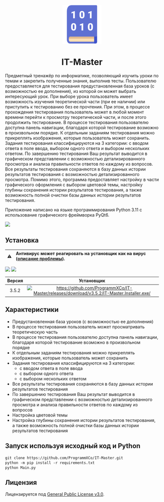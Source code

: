 <p align="center">
  <img src="./src/images/logo.png" height="128">
  <h1 align="center">IT-Master</h1>
</p>

Предметный тренажёр по информатике, позволяющий изучить уроки по темам и закрепить полученные знания, выполнив тесты. Пользователю предоставляется для тестирования предустановленная база уроков (с возможностью ее дополнения), из которой он может выбрать интересующий урок. При выборе урока пользователь имеет возможность изучения теоретической части (при ее наличии) или приступить к тестированию без ее прочтения. При этом, в процессе прохождения тестирования пользователь может в любой момент времени перейти к просмотру теоретической части, и после этого продолжить тестирование. В процессе тестирования пользователю доступна панель навигации, благодаря которой тестирование возможно в произвольном порядке. К отдельным заданиям тестирования можно прикреплять изображения, которые пользователь может сохранить. Задания тестирования классифицируются на 3 категории: с вводом ответа в поле ввода, выбором одного ответа и выбором нескольких ответом.  По завершению тестирования Ваш результат выводится в графическом представлении с возможностью детализированного просмотра и анализа правильности ответов по каждому из вопросов. Все результаты тестирования сохраняются в базу данных истории результатов тестирования с возможностью детализированного просмотра. Помимо этого, программа предоставляет настройку в части графического оформления с выбором цветовой темы, настройку глубины сохранения истории результатов тестирования, а также возможность полной очистки базы данных истории результатов тестирования.

Приложение написано на языке программирования Python 3.11 с использование графического фреймворка PyQt6.

<!--  ![ ](https://raw.githubusercontent.com/ProgrammXCo/IT-Master/screenshots/screenshot1.png?token=GHSAT0AAAAAACGWHR2BQ2ZMDQTKJLZGA4DWZHM263Q) -->

![ ](/../screenshots/screenshot1.png?raw=true)

## Установка
| :warning: | Антивирус может реагировать на установщик как на вирус ([описание проблемы](https://qna.habr.com/q/553288)). |
| :---: | :--- |

![ ](/../screenshots/screenshot_virustotal.png?raw=true) ![ ](/../screenshots/screenshot_microsoft_defender.png?raw=true)

| Версия  | Установщик |
|  :---:  |   :---:    |
|  3.5.2  | <a href="https://github.com/ProgrammXCo/IT-Master/releases/download/v3.5.2/IT-Master.Installer.exe"><img src="https://img.shields.io/badge/Скачать-brightgreen" alt=https://github.com/ProgrammXCo/IT-Master/releases/download/v3.5.2/IT-Master.Installer.exe/></a> |

## Характеристики
* Предустановленная база уроков (с возможностью ее дополнения)
* В процессе тестирования пользователь может просматривать теоретическую часть
* В процессе тестирования пользователю доступна панель навигации, благодаря которой тестирование возможно в произвольном порядке
* К отдельным заданиям тестирования можно прикреплять изображения, которые пользователь может сохранить
* Задания тестирования классифицируются на 3 категории:
  * с вводом ответа в поле ввода
  * c выбором одного ответа
  * c выбором нескольких ответом
* Все результаты тестирования сохраняются в базу данных истории результатов тестирования
* По завершению тестирования Ваш результат выводится в графическом представлении с возможностью детализированного просмотра и анализа правильности ответов по каждому из вопросов
* Настройка цветовой темы
* Настройка глубины сохранения истории результатов тестирования, а также возможность полной очистки базы данных истории результатов тестирования

## Запуск используя исходный код и Python
```shell
git clone https://github.com/ProgrammXCo/IT-Master.git
python -m pip install -r requirements.txt
python Main.py
``` 

## Лицензия
Лицензируется под [General Public License v3.0](./LICENSE).
